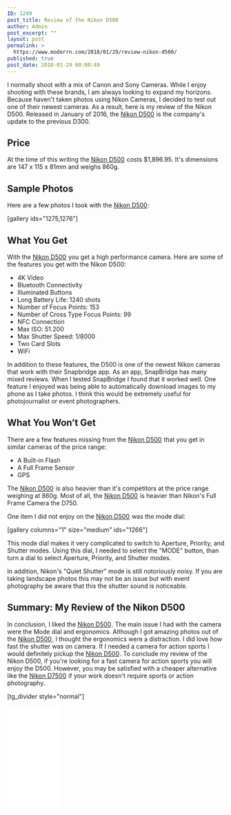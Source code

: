 ```yaml
---
ID: 1249
post_title: Review of the Nikon D500
author: Admin
post_excerpt: ""
layout: post
permalink: >
  https://www.moderrn.com/2018/01/29/review-nikon-d500/
published: true
post_date: 2018-01-29 08:00:49
---
```

I normally shoot with a mix of Canon and Sony Cameras. While I enjoy shooting with these brands, I am always looking to expand my horizons. Because haven't taken photos using Nikon Cameras, I decided to test out one of their newest cameras. As a result, here is my review of the Nikon D500. Released in January of 2016, the <a href="https://www.amazon.com/gp/product/B01A7Q0J3Y/ref=as_li_tl?ie=UTF8&amp;camp=1789&amp;creative=9325&amp;creativeASIN=B01A7Q0J3Y&amp;linkCode=as2&amp;tag=moderrnwebsit-20&amp;linkId=5c4939d9820c4f6a41f20a671a3a80bc" target="_blank" rel="noopener">Nikon D500</a><img style="border: none !important; margin: 0px !important;" src="//ir-na.amazon-adsystem.com/e/ir?t=moderrnwebsit-20&amp;l=am2&amp;o=1&amp;a=B01A7Q0J3Y" alt="" width="1" height="1" border="0" /> is the company's update to the previous D300.
<h2>Price</h2>
At the time of this writing the <a href="https://www.amazon.com/gp/product/B01A7Q0J3Y/ref=as_li_tl?ie=UTF8&amp;camp=1789&amp;creative=9325&amp;creativeASIN=B01A7Q0J3Y&amp;linkCode=as2&amp;tag=moderrnwebsit-20&amp;linkId=5c4939d9820c4f6a41f20a671a3a80bc" target="_blank" rel="noopener">Nikon D500</a><img style="border: none !important; margin: 0px !important;" src="//ir-na.amazon-adsystem.com/e/ir?t=moderrnwebsit-20&amp;l=am2&amp;o=1&amp;a=B01A7Q0J3Y" alt="" width="1" height="1" border="0" /> costs $1,896.95. It's dimensions are 147 x 115 x 81mm and weighs 860g.
<h2>Sample Photos</h2>
Here are a few photos I took with the <a href="https://www.amazon.com/gp/product/B01A7Q0J3Y/ref=as_li_tl?ie=UTF8&amp;camp=1789&amp;creative=9325&amp;creativeASIN=B01A7Q0J3Y&amp;linkCode=as2&amp;tag=moderrnwebsit-20&amp;linkId=5c4939d9820c4f6a41f20a671a3a80bc" target="_blank" rel="noopener">Nikon D500</a><img style="border: none !important; margin: 0px !important;" src="//ir-na.amazon-adsystem.com/e/ir?t=moderrnwebsit-20&amp;l=am2&amp;o=1&amp;a=B01A7Q0J3Y" alt="" width="1" height="1" border="0" />:

[gallery ids="1275,1276"]
<h2>What You Get</h2>
With the <a href="https://www.amazon.com/gp/product/B01A7Q0J3Y/ref=as_li_tl?ie=UTF8&amp;camp=1789&amp;creative=9325&amp;creativeASIN=B01A7Q0J3Y&amp;linkCode=as2&amp;tag=moderrnwebsit-20&amp;linkId=5c4939d9820c4f6a41f20a671a3a80bc" target="_blank" rel="noopener">Nikon D500</a><img style="border: none !important; margin: 0px !important;" src="//ir-na.amazon-adsystem.com/e/ir?t=moderrnwebsit-20&amp;l=am2&amp;o=1&amp;a=B01A7Q0J3Y" alt="" width="1" height="1" border="0" /> you get a high performance camera. Here are some of the features you get with the Nikon D500:
<ul>
 	<li>4K Video</li>
 	<li>Bluetooth Connectivity</li>
 	<li>Illuminated Buttons</li>
 	<li>Long Battery Life: 1240 shots</li>
 	<li>Number of Focus Points: 153</li>
 	<li>Number of Cross Type Focus Points: 99</li>
 	<li>NFC Connection</li>
 	<li>Max ISO: 51.200</li>
 	<li>Max Shutter Speed: 1/8000</li>
 	<li>Two Card Slots</li>
 	<li>WiFi</li>
</ul>
In addition to these features, the D500 is one of the newest Nikon cameras that work with their Snapbridge app. As an app, SnapBridge has many mixed reviews. When I tested SnapBridge I found that it worked well. One feature I enjoyed was being able to automatically download images to my phone as I take photos. I think this would be extremely useful for photojournalist or event photographers.
<h2>What You Won’t Get</h2>
There are a few features missing from the <a href="https://www.amazon.com/gp/product/B01A7Q0J3Y/ref=as_li_tl?ie=UTF8&amp;camp=1789&amp;creative=9325&amp;creativeASIN=B01A7Q0J3Y&amp;linkCode=as2&amp;tag=moderrnwebsit-20&amp;linkId=5c4939d9820c4f6a41f20a671a3a80bc" target="_blank" rel="noopener">Nikon D500</a><img style="border: none !important; margin: 0px !important;" src="//ir-na.amazon-adsystem.com/e/ir?t=moderrnwebsit-20&amp;l=am2&amp;o=1&amp;a=B01A7Q0J3Y" alt="" width="1" height="1" border="0" /> that you get in similar cameras of the price range:
<ul>
 	<li>A Built-in Flash</li>
 	<li>A Full Frame Sensor</li>
 	<li>GPS</li>
</ul>
The <a href="https://www.amazon.com/gp/product/B01A7Q0J3Y/ref=as_li_tl?ie=UTF8&amp;camp=1789&amp;creative=9325&amp;creativeASIN=B01A7Q0J3Y&amp;linkCode=as2&amp;tag=moderrnwebsit-20&amp;linkId=5c4939d9820c4f6a41f20a671a3a80bc" target="_blank" rel="noopener">Nikon D500</a><img style="border: none !important; margin: 0px !important;" src="//ir-na.amazon-adsystem.com/e/ir?t=moderrnwebsit-20&amp;l=am2&amp;o=1&amp;a=B01A7Q0J3Y" alt="" width="1" height="1" border="0" /> is also heavier than it's competitors at the price range weighing at 860g.
Most of all, the <a href="https://www.amazon.com/gp/product/B01A7Q0J3Y/ref=as_li_tl?ie=UTF8&amp;camp=1789&amp;creative=9325&amp;creativeASIN=B01A7Q0J3Y&amp;linkCode=as2&amp;tag=moderrnwebsit-20&amp;linkId=5c4939d9820c4f6a41f20a671a3a80bc" target="_blank" rel="noopener">Nikon D500</a><img style="border: none !important; margin: 0px !important;" src="//ir-na.amazon-adsystem.com/e/ir?t=moderrnwebsit-20&amp;l=am2&amp;o=1&amp;a=B01A7Q0J3Y" alt="" width="1" height="1" border="0" /> is heavier than Nikon's Full Frame Camera the D750.

One item I did not enjoy on the <a href="https://www.amazon.com/gp/product/B01A7Q0J3Y/ref=as_li_tl?ie=UTF8&amp;camp=1789&amp;creative=9325&amp;creativeASIN=B01A7Q0J3Y&amp;linkCode=as2&amp;tag=moderrnwebsit-20&amp;linkId=5c4939d9820c4f6a41f20a671a3a80bc" target="_blank" rel="noopener">Nikon D500</a><img style="border: none !important; margin: 0px !important;" src="//ir-na.amazon-adsystem.com/e/ir?t=moderrnwebsit-20&amp;l=am2&amp;o=1&amp;a=B01A7Q0J3Y" alt="" width="1" height="1" border="0" /> was the mode dial:

[gallery columns="1" size="medium" ids="1266"]

This mode dial makes it very complicated to switch to Aperture, Priority, and Shutter modes. Using this dial, I needed to select the "MODE" button, than turn a dial to select Aperture, Priority, and Shutter modes.

In addition, Nikon's "Quiet Shutter" mode is still notoriously noisy. If you are taking landscape photos this may not be an issue but with event photography be aware that this the shutter sound is noticeable.
<h2>Summary: My Review of the Nikon D500</h2>
In conclusion, I liked the <a href="https://www.amazon.com/gp/product/B01A7Q0J3Y/ref=as_li_tl?ie=UTF8&amp;camp=1789&amp;creative=9325&amp;creativeASIN=B01A7Q0J3Y&amp;linkCode=as2&amp;tag=moderrnwebsit-20&amp;linkId=5c4939d9820c4f6a41f20a671a3a80bc" target="_blank" rel="noopener">Nikon D500</a><img style="border: none !important; margin: 0px !important;" src="//ir-na.amazon-adsystem.com/e/ir?t=moderrnwebsit-20&amp;l=am2&amp;o=1&amp;a=B01A7Q0J3Y" alt="" width="1" height="1" border="0" />. The main issue I had with the camera were the Mode dial and ergonomics. Although I got amazing photos out of the <a href="https://www.amazon.com/gp/product/B01A7Q0J3Y/ref=as_li_tl?ie=UTF8&amp;camp=1789&amp;creative=9325&amp;creativeASIN=B01A7Q0J3Y&amp;linkCode=as2&amp;tag=moderrnwebsit-20&amp;linkId=5c4939d9820c4f6a41f20a671a3a80bc" target="_blank" rel="noopener">Nikon D500</a><img style="border: none !important; margin: 0px !important;" src="//ir-na.amazon-adsystem.com/e/ir?t=moderrnwebsit-20&amp;l=am2&amp;o=1&amp;a=B01A7Q0J3Y" alt="" width="1" height="1" border="0" />, I thought the ergonomics were a distraction. I did love how fast the shutter was on camera. If I needed a camera for action sports I would definitely pickup the <a href="https://www.amazon.com/gp/product/B01A7Q0J3Y/ref=as_li_tl?ie=UTF8&amp;camp=1789&amp;creative=9325&amp;creativeASIN=B01A7Q0J3Y&amp;linkCode=as2&amp;tag=moderrnwebsit-20&amp;linkId=5c4939d9820c4f6a41f20a671a3a80bc" target="_blank" rel="noopener">Nikon D500</a><img style="border: none !important; margin: 0px !important;" src="//ir-na.amazon-adsystem.com/e/ir?t=moderrnwebsit-20&amp;l=am2&amp;o=1&amp;a=B01A7Q0J3Y" alt="" width="1" height="1" border="0" />. To conclude my review of the Nikon D500, if you're looking for a fast camera for action sports you will enjoy the D500. However, you may be satisfied with a cheaper alternative like the <a href="https://www.amazon.com/gp/product/B06Y5ZCFHX/ref=as_li_tl?ie=UTF8&amp;camp=1789&amp;creative=9325&amp;creativeASIN=B06Y5ZCFHX&amp;linkCode=as2&amp;tag=moderrnwebsit-20&amp;linkId=0fc4959cd18f6f21fe2b5590f4ea09a8" target="_blank" rel="noopener">Nikon D7500</a><img style="border: none !important; margin: 0px !important;" src="//ir-na.amazon-adsystem.com/e/ir?t=moderrnwebsit-20&amp;l=am2&amp;o=1&amp;a=B06Y5ZCFHX" alt="" width="1" height="1" border="0" /> if your work doesn't require sports or action photography.

[tg_divider style="normal"]

<iframe style="width: 120px; height: 240px;" src="//ws-na.amazon-adsystem.com/widgets/q?ServiceVersion=20070822&amp;OneJS=1&amp;Operation=GetAdHtml&amp;MarketPlace=US&amp;source=ac&amp;ref=qf_sp_asin_til&amp;ad_type=product_link&amp;tracking_id=moderrnwebsit-20&amp;marketplace=amazon&amp;region=US&amp;placement=B01A7Q0J3Y&amp;asins=B01A7Q0J3Y&amp;linkId=6cc9dc05b3d5829b865b5cd18ac745e5&amp;show_border=true&amp;link_opens_in_new_window=false&amp;price_color=333333&amp;title_color=0066c0&amp;bg_color=ffffff" width="300" height="150" frameborder="0" marginwidth="0" marginheight="0" scrolling="no">
</iframe>